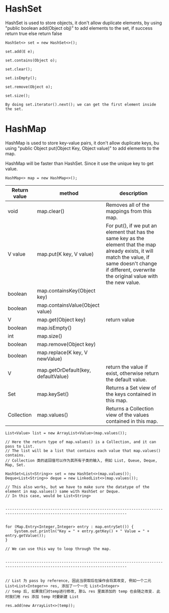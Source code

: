# HashSet
HashSet is used to store objects, it don't allow duplicate elements, by using "public boolean add(Object obj)" to add elements to the set, if success return true else return false

```
HashSet<> set = new HashSet<>();

set.add(E e);

set.contains(Object o);

set.clear();

set.isEmpty();

set.remove(Object o);

set.size();

By doing set.iterator().next(); we can get the first element inside the set.
```


# HashMap
HashMap is used to store key-value pairs, it don't allow duplicate keys, bu using "public Object put(Object Key, Object value)" to add elements to the map.

HashMap will be faster than HashSet. Since it use the unique key to get value.

~~~
HashMap<> map = new HashMap<>();
~~~
| Return value | method | description |
|--------------|--------|-------------|
| void | map.clear() | Removes all of the mappings from this map. |
| V value | map.put(K key, V value) | For put(), if we put an element that has the same key as the element that the map already exists, it will match the value, if same doesn't change if different, overwrite the original value with the new value. |
| boolean | map.containsKey(Object key) |  |
| boolean | map.containsValue(Object value) |  |
| V | map.get(Object key) | return value |
| boolean | map.isEmpty() |  |
| int | map.size() |  |
| boolean | map.remove(Object key) |  |
| boolean | map.replace(K key, V newValue) |  |
| V | map.getOrDefault(key, defaultValue) | return the value if exist, otherwise return the default value. |
| Set<K> | map.keySet() | Returns a Set view of the keys contained in this map. |
| Collection<V> | map.values() | Returns a Collection view of the values contained in this map. |

~~~
List<Value> list = new ArrayList<Value>(map.values());

// Here the return type of map.values() is a Collection, and it can pass to List.
// The list will be a list that contains each value that map.values() contains.
// Collection 类的返回值可以作为其所有子类的输入, 例如 List, Queue, Deque, Map, Set.

HashSet<List<String>> set = new HashSet<>(map.values());
Deque<List<String>> deque = new LinkedList<>(map.values());

// This also works, but we have to make sure the datatype of the element in map.values() same with HashSet or Deque.
// In this case, would be List<String>


----------------------------------------------------------------------------------------------------------------------------


for (Map.Entry<Integer,Integer> entry : map.entrySet()) {
    System.out.println("Key = " + entry.getKey() + " Value = " + entry.getValue());
}

// We can use this way to loop through the map.


----------------------------------------------------------------------------------------------------------------------------


// List 为 pass by reference, 因此当获取后在操作会将其改变, 例如一个二元List<List<Integer>> res, 添加了一个一元 List<Integer>
// temp 后, 如果我们对temp进行修改, 那么 res 里面添加的 temp 也会随之改变. 此时我们用 res 添加 temp 时要新建 List

res.add(new ArrayList<>(temp));
~~~
